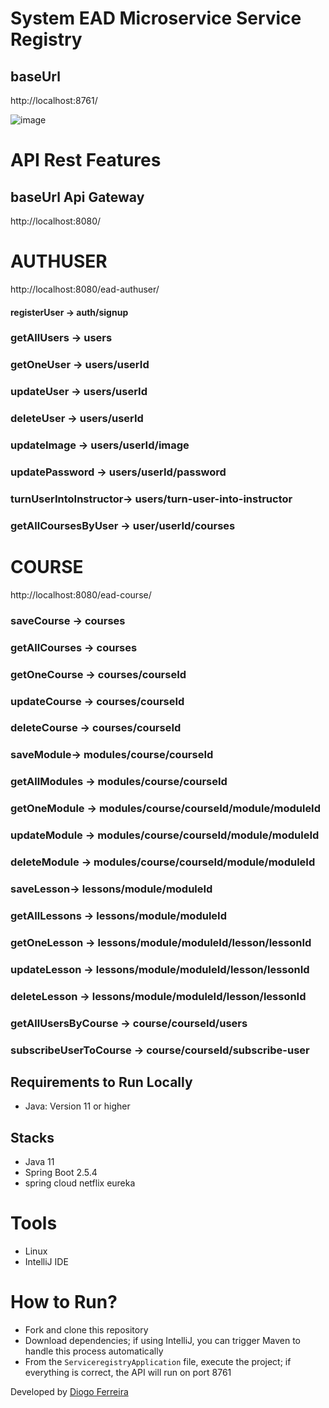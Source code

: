 # System EAD Microservice Service Registry

## baseUrl
http://localhost:8761/

![image](https://github.com/DgSantos017/sistema-ead-microservice-service-registry/assets/62971277/c3dd5d9b-e75b-440d-8c52-42cf243f5d6a)

# API Rest Features 
## baseUrl Api Gateway
http://localhost:8080/

# AUTHUSER
http://localhost:8080/ead-authuser/

#### registerUser -> auth/signup
### getAllUsers -> users
### getOneUser -> users/userId
### updateUser -> users/userId
### deleteUser -> users/userId
### updateImage -> users/userId/image
### updatePassword -> users/userId/password
### turnUserIntoInstructor-> users/turn-user-into-instructor

### getAllCoursesByUser -> user/userId/courses

# COURSE
http://localhost:8080/ead-course/
  
### saveCourse -> courses
### getAllCourses -> courses
### getOneCourse -> courses/courseId
### updateCourse -> courses/courseId
### deleteCourse -> courses/courseId

### saveModule-> modules/course/courseId
### getAllModules -> modules/course/courseId
### getOneModule -> modules/course/courseId/module/moduleId
### updateModule -> modules/course/courseId/module/moduleId
### deleteModule -> modules/course/courseId/module/moduleId

### saveLesson-> lessons/module/moduleId
### getAllLessons -> lessons/module/moduleId
### getOneLesson -> lessons/module/moduleId/lesson/lessonId
### updateLesson -> lessons/module/moduleId/lesson/lessonId
### deleteLesson -> lessons/module/moduleId/lesson/lessonId

### getAllUsersByCourse -> course/courseId/users
### subscribeUserToCourse -> course/courseId/subscribe-user

## Requirements to Run Locally
- Java: Version 11 or higher

## Stacks
- Java 11
- Spring Boot 2.5.4
- spring cloud netflix eureka

# Tools
- Linux
- IntelliJ IDE

# How to Run?
- Fork and clone this repository
- Download dependencies; if using IntelliJ, you can trigger Maven to handle this process automatically
- From the ``ServiceregistryApplication`` file, execute the project; if everything is correct, the API will run on port 8761

Developed by [Diogo Ferreira](https://www.linkedin.com/in/diogo-santos01/)
